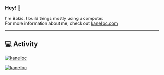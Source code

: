 ### Hey! 👋
I'm Babis. I build things mostly using a computer.<br>
For more information about me, check out [kanelloc.com](https://kanelloc.com)

---
## 💻 Activity
[![kanelloc](https://github-readme-stats.vercel.app/api?username=kanelloc&theme=onedark&count_private=true)](https://github.com/kanelloc/)

[![kanelloc](https://github-readme-stats.vercel.app/api/top-langs/?username=kanelloc&hide=html,php,css,c%2B%2B&layout=compact&theme=onedark)](https://github.com/kanelloc/)

<!--
**kanelloc/kanelloc** is a ✨ _special_ ✨ repository because its `README.md` (this file) appears on your GitHub profile.

Here are some ideas to get you started:

- 🔭 I’m currently working on ...
- 🌱 I’m currently learning ...
- 👯 I’m looking to collaborate on ...
- 🤔 I’m looking for help with ...
- 💬 Ask me about ...
- 📫 How to reach me: ...
- 😄 Pronouns: ...
- ⚡ Fun fact: ...
-->

